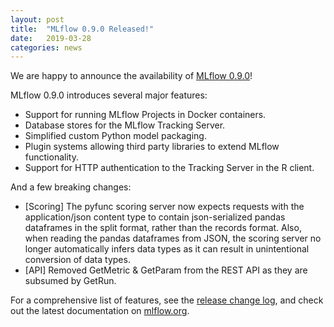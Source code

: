 ```yaml
---
layout: post
title:  "MLflow 0.9.0 Released!"
date:   2019-03-28
categories: news
---
```


We are happy to announce the availability of [MLflow 0.9.0](https://github.com/mlflow/mlflow/releases/tag/v0.9.0)!

MLflow 0.9.0 introduces several major features:

* Support for running MLflow Projects in Docker containers.
* Database stores for the MLflow Tracking Server.
* Simplified custom Python model packaging.
* Plugin systems allowing third party libraries to extend MLflow functionality.
* Support for HTTP authentication to the Tracking Server in the R client.

And a few breaking changes:

* [Scoring] The pyfunc scoring server now expects requests with the application/json content type to contain json-serialized pandas dataframes in the split format, rather than the records format. Also, when reading the pandas dataframes from JSON, the scoring server no longer automatically infers data types as it can result in unintentional conversion of data types.
* [API] Removed GetMetric & GetParam from the REST API as they are subsumed by GetRun.

For a comprehensive list of features, see the [release change log](https://github.com/mlflow/mlflow/releases/tag/v0.9.0), and check out the latest documentation on [mlflow.org](http://mlflow.org/).
